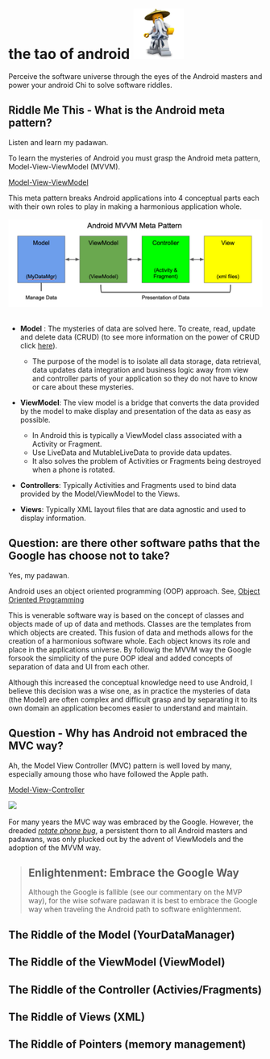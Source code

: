 
# the tao of android <img src="images/sensei.jpg" width="100" height="100">

Perceive the software universe through the eyes of the Android masters and power your android Chi to solve software riddles.

## Riddle Me This - What is the Android meta pattern?
Listen and learn my padawan.

To learn the mysteries of Android you must grasp the Android meta pattern, Model-View-ViewModel (MVVM). 

[Model-View-ViewModel](https://en.wikipedia.org/wiki/Model%E2%80%93view%E2%80%93viewmodel)

This meta pattern breaks Android applications into 4 conceptual parts each with their own roles to play in making a harmonious application whole.
<br>
<br>
<img src="images/android_meta_mvvm.png">
<br>
<br>
- **Model** : The mysteries of data are solved here. To create, read, update and delete data (CRUD) (to see more information on the power of CRUD click [here](https://en.wikipedia.org/wiki/Create,_read,_update_and_delete)). 
  - The purpose of the model is to isolate all data storage, data retrieval, data updates data integration and business logic away from view and controller parts of your application so they do not have to know or care about these mysteries. 
  <add example code>
- **ViewModel**: The view model is a bridge that converts the data provided by the model to make display and presentation of the data as easy as possible.
  - In Android this is typically a ViewModel class associated with a Activity or Fragment.
  - Use LiveData and MutableLiveData to provide data updates.
  - It also solves the problem of Activities or Fragments being destroyed when a phone is rotated.
  <add example code>
- **Controllers**: Typically Activities and Fragments used to bind data provided by the Model/ViewModel to the Views.
  <add example code>

- **Views**: Typically XML layout files that are data agnostic and used to display information. 
  <add example code>

## Question: are there other software paths that the Google has choose not to take?

Yes, my padawan.

Android uses an object oriented programming (OOP) approach. See,
[Object Oriented Programming](https://en.wikipedia.org/wiki/Object-oriented_programming)

This is venerable software way is based on the concept of classes and objects made of up of data and methods. Classes are the templates from which objects are created. This fusion of data and methods allows for the creation of a harmonious software whole. Each object knows its role and place in the applications universe. By followig the MVVM way the Google forsook the simplicity of the pure OOP ideal and added concepts of separation of data and UI from each other. 

Although this increased the conceptual knowledge need to use Android, I believe this decision was a wise one, as in practice the mysteries of data (the Model) are often complex and difficult grasp and by separating it to its own domain an application becomes easier to understand and maintain.

<add in section on memory management>

## Question - Why has Android not embraced the MVC way?

Ah, the Model View Controller (MVC) pattern is well loved by many, especially amoung those who have followed the Apple path. 

[Model-View-Controller](https://en.wikipedia.org/wiki/Model%E2%80%93view%E2%80%93controller)

<img src="https://upload.wikimedia.org/wikipedia/commons/thumb/a/a0/MVC-Process.svg/218px-MVC-Process.svg.png">

For many years the MVC way was embraced by the Google. However, the dreaded *[rotate phone bug](https://stackoverflow.com/questions/27233787/why-the-android-activity-gets-destroyed-on-rotation)*, a persistent thorn to all Android masters and padawans, was only plucked out by the advent of ViewModels and the adoption of the MVVM way. 
>## Enlightenment: Embrace the Google Way
>Although the Google is fallible (see our commentary on the MVP way), for the wise sofware padawan it is best to embrace the Google way when traveling the Android path to software enlightenment.

## The Riddle of the Model (YourDataManager)
## The Riddle of the ViewModel (ViewModel)
## The Riddle of the Controller (Activies/Fragments)
## The Riddle of Views (XML)
## The Riddle of Pointers (memory management)
